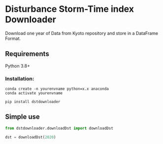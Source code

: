 # Disturbance Storm-Time index Downloader

Download one year of Data from Kyoto repository and store in a DataFrame Format.

## Requirements

Python 3.8+
### Installation: 

```
conda create -n yourenvname python=x.x anaconda
conda activate yourenvname

pip install dstdownloader
```


## Simple use

```python
from dstdownloader.downloadDst import downloadDst

dst = downloadDst(2020)
```

